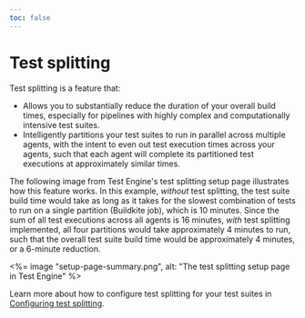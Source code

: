 ```yaml
---
toc: false
---
```


# Test splitting

Test splitting is a feature that:

- Allows you to substantially reduce the duration of your overall build times, especially for pipelines with highly complex and computationally intensive test suites.
- Intelligently partitions your test suites to run in parallel across multiple agents, with the intent to even out test execution times across your agents, such that each agent will complete its partitioned test executions at approximately similar times.

The following image from Test Engine's test splitting setup page illustrates how this feature works. In this example, _without_ test splitting, the test suite build time would take as long as it takes for the slowest combination of tests to run on a single partition (Buildkite job), which is 10 minutes. Since the sum of all test executions across all agents is 16 minutes, _with_ test splitting implemented, all four partitions would take approximately 4 minutes to run, such that the overall test suite build time would be approximately 4 minutes, or a 6-minute reduction.

<%= image "setup-page-summary.png", alt: "The test splitting setup page in Test Engine" %>

Learn more about how to configure test splitting for your test suites in [Configuring test splitting](/docs/test-engine/test-splitting/configuring).
